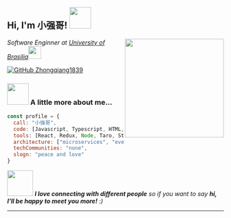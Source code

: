 <h2> Hi, I'm 小强哥! <img src="https://media.giphy.com/media/mGcNjsfWAjY5AEZNw6/giphy.gif" width="50"></h2>
<img align='right' src="https://media.giphy.com/media/ieyl9zmCjO4b4t6qoY/giphy.gif" width="230">
<p><em>Software Enginner at <a href="http://www.unb.br">University of Brasilia</a><img src="https://media.giphy.com/media/fYSnHlufseco8Fh93Z/giphy.gif" width="30"></br>
</em></p>

[![GitHub Zhongqiang1839](https://img.shields.io/github/followers/thaiane?label=follow&style=social)](https://github.com/zhongqiang1839)


### <img src="https://media.giphy.com/media/VgCDAzcKvsR6OM0uWg/giphy.gif" width="50"> A little more about me...  

```javascript
const profile = {
  call: "小强哥",
  code: [Javascript, Typescript, HTML, CSS, Python, Java],
  tools: [React, Redux, Node, Taro, Styled-Components],
  architecture: ["microservices", "event-driven", "design system pattern"],
  techCommunities: "none",
  slogn: "peace and love"
}
```

<img src="https://media.giphy.com/media/LnQjpWaON8nhr21vNW/giphy.gif" width="60"> <em><b>I love connecting with different people</b> so if you want to say <b>hi, I'll be happy to meet you more!</b> :)</em>

---
